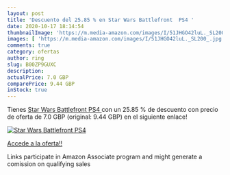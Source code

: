 ```yaml
---
layout: post
title: 'Descuento del 25.85 % en Star Wars Battlefront  PS4 '
date: 2020-10-17 18:14:54
thumbnailImage: 'https://m.media-amazon.com/images/I/51JHGO42luL._SL200_.jpg'
images: [ 'https://m.media-amazon.com/images/I/51JHGO42luL._SL200_.jpg' ]
comments: true
category: ofertas
author: ring
slug: B00ZP9GUXC
description:
actualPrice: 7.0 GBP
comparePrice: 9.44 GBP
inStock: true
---
```


Tienes [Star Wars Battlefront  PS4 ](https://www.amazon.co.uk/dp/B00ZP9GUXC/?tag=tolees0a-21) con un 25.85 % de descuento con precio de oferta de 7.0 GBP (original: 9.44 GBP) en el siguiente enlace!

[![Star Wars Battlefront  PS4 ](https://m.media-amazon.com/images/I/51JHGO42luL._SL200_.jpg)](https://www.amazon.co.uk/dp/B00ZP9GUXC/?tag=tolees0a-21)

[Accede a la oferta!!](https://www.amazon.co.uk/dp/B00ZP9GUXC/?tag=tolees0a-21)

Links participate in Amazon Associate program and might generate a comission on qualifying sales


